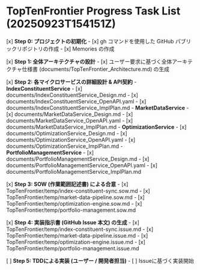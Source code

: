 ﻿# TopTenFrontier Progress Task List (20250923T154151Z)

[x] **Step 0: プロジェクトの初期化**
    - [x] gh コマンドを使用した GitHub パブリックリポジトリの作成
    - [x] Memories の作成

[x] **Step 1: 全体アーキテクチャの設計**
    - [x] ユーザー要求に基づく全体アーキテクチャ仕様書 (documents/TopTenFrontier_Architecture.md) の生成

[x] **Step 2: 各マイクロサービスの詳細設計 & API契約**
    - **IndexConstituentService**
        - [x] documents/IndexConstituentService_Design.md
        - [x] documents/IndexConstituentService_OpenAPI.yaml
        - [x] documents/IndexConstituentService_ImplPlan.md
    - **MarketDataService**
        - [x] documents/MarketDataService_Design.md
        - [x] documents/MarketDataService_OpenAPI.yaml
        - [x] documents/MarketDataService_ImplPlan.md
    - **OptimizationService**
        - [x] documents/OptimizationService_Design.md
        - [x] documents/OptimizationService_OpenAPI.yaml
        - [x] documents/OptimizationService_ImplPlan.md
    - **PortfolioManagementService**
        - [x] documents/PortfolioManagementService_Design.md
        - [x] documents/PortfolioManagementService_OpenAPI.yaml
        - [x] documents/PortfolioManagementService_ImplPlan.md

[x] **Step 3: SOW (作業範囲記述書) による合意**
    - [x] TopTenFrontier/temp/index-constituent-sync.sow.md
    - [x] TopTenFrontier/temp/market-data-pipeline.sow.md
    - [x] TopTenFrontier/temp/optimization-engine.sow.md
    - [x] TopTenFrontier/temp/portfolio-management.sow.md

[x] **Step 4: 実装指示書 (GitHub Issue 本文) の生成**
    - [x] TopTenFrontier/temp/index-constituent-sync.issue.md
    - [x] TopTenFrontier/temp/market-data-pipeline.issue.md
    - [x] TopTenFrontier/temp/optimization-engine.issue.md
    - [x] TopTenFrontier/temp/portfolio-management.issue.md

[ ] **Step 5: TDDによる実装 (ユーザー / 開発者担当)**
    - [ ] Issueに基づく実装開始
